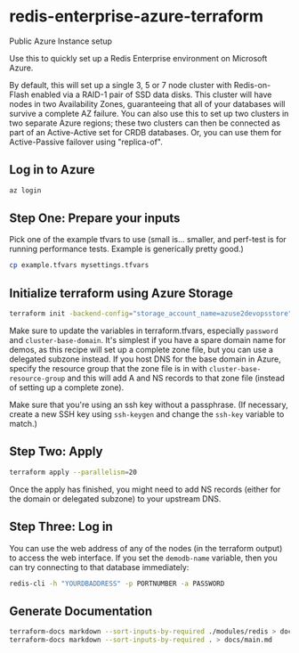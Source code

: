 # redis-enterprise-azure-terraform

Public Azure Instance setup

Use this to quickly set up a Redis Enterprise environment on Microsoft Azure.

By default, this will set up a single 3, 5 or 7 node cluster with Redis-on-Flash enabled via a RAID-1 pair of SSD data disks. This cluster will have nodes in two Availability Zones, guaranteeing that all of your databases will survive a complete AZ failure.
You can also use this to set up two clusters in two separate Azure regions; these two clusters can then be connected as part of an Active-Active set for CRDB databases. Or, you can use them for Active-Passive failover using "replica-of".

## Log in to Azure
```BASH
az login
```

## Step One: Prepare your inputs

Pick one of the example tfvars to use (small is... smaller, and perf-test is for running performance tests. Example is generically pretty good.)

```BASH
cp example.tfvars mysettings.tfvars
```

## Initialize terraform using Azure Storage
```BASH
terraform init -backend-config="storage_account_name=azuse2devopsstore" -backend-config="container_name=tfstate" -backend-config="access_key=x7VnVoswQvNA0M79JRGAaLhqZ32/PVNzFLSQCRT4ZKkW19NC4q9jFsFrrSGB5L2XVMAiwm487iLwyVLVc1Q1LQ==" -backend-config="key=redis.terraform-azure.tfstate"
```

Make sure to update the variables in terraform.tfvars, especially `password` and `cluster-base-domain`. It's simplest if you have a spare domain name for demos, as this recipe will set up a complete zone file, but you can use a delegated subzone instead. If you host DNS for the base domain in Azure, specify the resource group that the zone file is in with `cluster-base-resource-group` and this will add A and NS records to that zone file (instead of setting up a complete zone).

Make sure that you're using an ssh key without a passphrase. (If necessary, create a new SSH key using `ssh-keygen` and change the `ssh-key` variable to match.)

## Step Two: Apply

```BASH
terraform apply --parallelism=20 
```

Once the apply has finished, you might need to add NS records (either for the domain or delegated subzone) to your upstream DNS.

## Step Three: Log in

You can use the web address of any of the nodes (in the terraform output) to access the web interface. If you set the `demodb-name` variable, then you can try connecting to that database immediately:

```BASH
redis-cli -h "YOURDBADDRESS" -p PORTNUMBER -a PASSWORD
```

## Generate Documentation
```BASH
terraform-docs markdown --sort-inputs-by-required ./modules/redis > docs/redis.md
terraform-docs markdown --sort-inputs-by-required . > docs/main.md
```